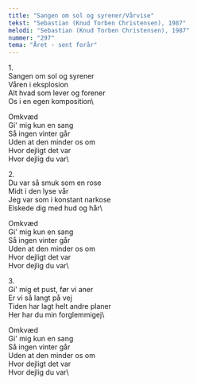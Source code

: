 ```yaml
---
title: "Sangen om sol og syrener/Vårvise"
tekst: "Sebastian (Knud Torben Christensen), 1987"
melodi: "Sebastian (Knud Torben Christensen), 1987"
nummer: "297"
tema: "Året - sent forår"
---
```


1\.\
Sangen om sol og syrener\
Våren i eksplosion\
Alt hvad som lever og forener\
Os i en egen komposition\

Omkvæd\
Gi' mig kun en sang\
Så ingen vinter går\
Uden at den minder os om\
Hvor dejligt det var\
Hvor dejlig du var\

2\.\
Du var så smuk som en rose\
Midt i den lyse vår\
Jeg var som i konstant narkose\
Elskede dig med hud og hår\

Omkvæd\
Gi' mig kun en sang\
Så ingen vinter går\
Uden at den minder os om\
Hvor dejligt det var\
Hvor dejlig du var\

3\.\
Gi' mig et pust, før vi aner\
Er vi så langt på vej\
Tiden har lagt helt andre planer\
Her har du min forglemmigej\

Omkvæd\
Gi' mig kun en sang\
Så ingen vinter går\
Uden at den minder os om\
Hvor dejligt det var\
Hvor dejlig du var\
